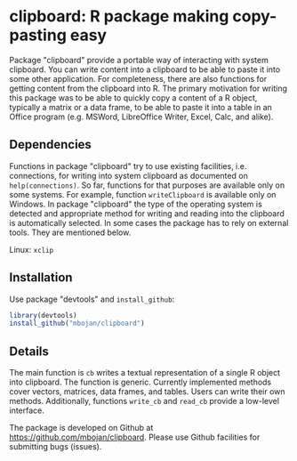 # clipboard: R package making copy-pasting easy

Package "clipboard" provide a portable way of interacting with system
clipboard. You can write content into a clipboard to be able to paste it into
some other application. For completeness, there are also functions for getting
content from the clipboard into R.  The primary motivation for writing this
package was to be able to quickly copy a content of a R object, typically a
matrix or a data frame, to be able to paste it into a table in an Office
program (e.g. MSWord, LibreOffice Writer, Excel, Calc, and alike).



## Dependencies

Functions in package "clipboard" try to use existing facilities, i.e.
connections, for writing into system clipboard as documented on
`help(connections)`. So far, functions for that purposes are available only on
some systems. For example, function `writeClipboard` is available only on
Windows. In package "clipboard" the type of the operating system is detected
and appropriate method for writing and reading into the clipboard is
automatically selected. In some cases the package has to rely on external
tools. They are mentioned below.

Linux: `xclip`




## Installation

Use package "devtools" and `install_github`:

```r
library(devtools)
install_github("mbojan/clipboard")
```


## Details

The main function is `cb` writes a textual representation of a single R object
into clipboard. The function is generic. Currently implemented methods cover
vectors, matrices, data frames, and tables. Users can write their own methods.
Additionally, functions `write_cb` and `read_cb` provide a low-level interface.

The package is developed on Github at https://github.com/mbojan/clipboard. Please
use Github facilities for submitting bugs (issues).
